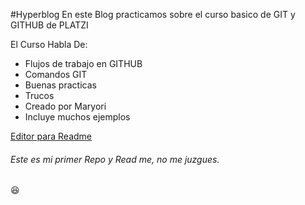 #Hyperblog
En este Blog practicamos sobre el curso basico de GIT y GITHUB de PLATZI

El Curso Habla De:
- Flujos de trabajo en GITHUB
- Comandos GIT
- Buenas practicas
- Trucos
- Creado por Maryori
- Incluye muchos ejemplos

[Editor para Readme](http://https://pandao.github.io/editor.md/en.html "Editor para Readme")

###### Este es mi primer Repo y Read me, no me juzgues.
:laughing: